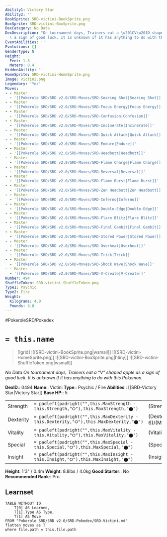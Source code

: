 ```yaml
---
Ability1: Victory Star
Ability2: ''
BookSprite: SRD-victini-BookSprite.png
BoxSprite: SRD-victini-BoxSprite.png
DexCategory: No Data
DexDescription: "On tournament days, Trainers eat a \u201CV\u201D shaped apple as\
  \ a sign of good luck. It is unknown if it has anything to do with this Pokemon."
EventAbilities: ''
Evolutions: []
GenderType: N
Height:
  Feet: 1.3
  Meters: 0.4
HiddenAbility: ''
HomeSprite: SRD-victini-HomeSprite.png
Image: victini.png
Legendary: 'Yes'
Moves:
- - Master
  - '[[Pokerole SRD/SRD v2.0/SRD-Moves/SRD-Searing Shot|Searing Shot]]'
- - Master
  - '[[Pokerole SRD/SRD v2.0/SRD-Moves/SRD-Focus Energy|Focus Energy]]'
- - Master
  - '[[Pokerole SRD/SRD v2.0/SRD-Moves/SRD-Confusion|Confusion]]'
- - Master
  - '[[Pokerole SRD/SRD v2.0/SRD-Moves/SRD-Incinerate|Incinerate]]'
- - Master
  - '[[Pokerole SRD/SRD v2.0/SRD-Moves/SRD-Quick Attack|Quick Attack]]'
- - Master
  - '[[Pokerole SRD/SRD v2.0/SRD-Moves/SRD-Endure|Endure]]'
- - Master
  - '[[Pokerole SRD/SRD v2.0/SRD-Moves/SRD-Headbutt|Headbutt]]'
- - Master
  - '[[Pokerole SRD/SRD v2.0/SRD-Moves/SRD-Flame Charge|Flame Charge]]'
- - Master
  - '[[Pokerole SRD/SRD v2.0/SRD-Moves/SRD-Reversal|Reversal]]'
- - Master
  - '[[Pokerole SRD/SRD v2.0/SRD-Moves/SRD-Flame Burst|Flame Burst]]'
- - Master
  - '[[Pokerole SRD/SRD v2.0/SRD-Moves/SRD-Zen Headbutt|Zen Headbutt]]'
- - Master
  - '[[Pokerole SRD/SRD v2.0/SRD-Moves/SRD-Inferno|Inferno]]'
- - Master
  - '[[Pokerole SRD/SRD v2.0/SRD-Moves/SRD-Double-Edge|Double-Edge]]'
- - Master
  - '[[Pokerole SRD/SRD v2.0/SRD-Moves/SRD-Flare Blitz|Flare Blitz]]'
- - Master
  - '[[Pokerole SRD/SRD v2.0/SRD-Moves/SRD-Final Gambit|Final Gambit]]'
- - Master
  - '[[Pokerole SRD/SRD v2.0/SRD-Moves/SRD-Stored Power|Stored Power]]'
- - Master
  - '[[Pokerole SRD/SRD v2.0/SRD-Moves/SRD-Overheat|Overheat]]'
- - Master
  - '[[Pokerole SRD/SRD v2.0/SRD-Moves/SRD-Trick|Trick]]'
- - Master
  - '[[Pokerole SRD/SRD v2.0/SRD-Moves/SRD-Shock Wave|Shock Wave]]'
- - Master
  - '[[Pokerole SRD/SRD v2.0/SRD-Moves/SRD-V-Create|V-Create]]'
Number: 494
ShuffleToken: SRD-victini-ShuffleToken.png
Type1: Psychic
Type2: Fire
Weight:
  Kilograms: 4.0
  Pounds: 8.8
---
```


#PokeroleSRD/Pokedex

# `= this.name`

> [!grid]
> ![[SRD-victini-BookSprite.png|wsmall]]
> ![[SRD-victini-HomeSprite.png]]
> ![[SRD-victini-BoxSprite.png|htiny]]
> ![[SRD-victini-ShuffleToken.png|wsmall]]


*No Data*
*On tournament days, Trainers eat a “V” shaped apple as a sign of good luck. It is unknown if it has anything to do with this Pokemon.*

**DexID**:: 0494
**Name**:: Victini
**Type**:: Psychic / Fire
**Abilities**:: [[SRD-Victory Star|Victory Star]]
**Base HP**:: 5

|           |                                                                                        |                                          |
| --------- | -------------------------------------------------------------------------------------- | ---------------------------------------- |
| Strength  | `= padleft(padright("",this.MaxStrength - this.Strength,"⭘"),this.MaxStrength,"⬤")`    | (Strength::6)/(MaxStrength::6)   |
| Dexterity | `= padleft(padright("",this.MaxDexterity - this.Dexterity,"⭘"),this.MaxDexterity,"⬤")` | (Dexterity:: 6)/(MaxDexterity::6) |
| Vitality  | `= padleft(padright("",this.MaxVitality - this.Vitality,"⭘"),this.MaxVitality,"⬤")`    | (Vitality::6)/(MaxVitality::6)   |
| Special   | `= padleft(padright("",this.MaxSpecial - this.Special,"⭘"),this.MaxSpecial,"⬤")`       | (Special::6)/(MaxSpecial::6)     |
| Insight   | `= padleft(padright("",this.MaxInsight - this.Insight,"⭘"),this.MaxInsight,"⬤")`       | (Insight::6)/(MaxInsight::6)     |

**Height**: 1'3" / 0.4m
**Weight**: 8.8lbs / 4.0kg
**Good Starter**:: No
**Recommended Rank**:: Pro

## Learnset

```dataview
TABLE WITHOUT ID
    T[0] AS Learned,
    T[1].Type AS Type,
    T[1] AS Move
FROM "Pokerole SRD/SRD v2.0/SRD-Pokedex/SRD-Victini.md"
flatten moves as T
where file.path = this.file.path
```
